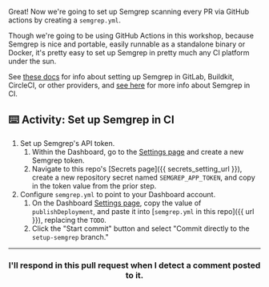 Great! Now we're going to set up Semgrep scanning every PR via GitHub actions by creating a `semgrep.yml`.

Though we're going to be using GitHub Actions in this workshop, because Semgrep is nice and portable, easily runnable as a standalone binary or Docker, it's pretty easy to set up Semgrep in pretty much any CI platform under the sun.

See [these docs](https://semgrep.dev/docs/sample-ci-configs/) for info about setting up Semgrep in GitLab, Buildkit, CircleCI, or other providers, and [see here](https://semgrep.dev/docs/semgrep-ci/#semgrep-ci) for more info about Semgrep in CI.

## ⌨️ Activity: Set up Semgrep in CI

1. Set up Semgrep's API token.
   1. Within the Dashboard, go to the [Settings page](https://semgrep.dev/manage/settings) and create a new Semgrep token.
   2. Navigate to this repo's [Secrets page]({{ secrets_setting_url }}), create a new repository secret named `SEMGREP_APP_TOKEN`, and copy in the token value from the prior step.
2. Configure `semgrep.yml` to point to your Dashboard account.
   1. On the Dashboard [Settings page](https://semgrep.dev/manage/settings), copy the value of `publishDeployment`, and paste it into [`semgrep.yml` in this repo]({{ url }}), replacing the `TODO`.
   2. Click the "Start commit" button and select "Commit directly to the `setup-semgrep` branch."

<hr>
<h3 align="center">I'll respond in this pull request when I detect a comment posted to it.</h3>